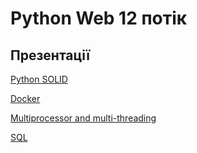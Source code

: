 # Python Web 12 потік

## Презентації

[Python SOLID](https://docs.google.com/presentation/d/1EgJzCunKuUIpicfY82lrJP46FsuY9Dd0VBj_DS79L40/edit?usp=share_link)

[Docker](https://docs.google.com/presentation/d/1e1ymjRnHYVwgg0Z8JHy2CrFj8ZviK37IJ-SC_2xrNeA/edit?usp=share_link)

[Multiprocessor and multi-threading](https://docs.google.com/presentation/d/1BQi6A-jUKh8S6JsViOf0nv4_OCCBmMIpZdJYEdaMwZg/edit?usp=share_link)

[SQL](https://docs.google.com/presentation/d/17Y8LVgpA-ev3lKPpz4gLIIqsej-lHzRyU9CCYE6SJcU/edit?usp=sharing)
